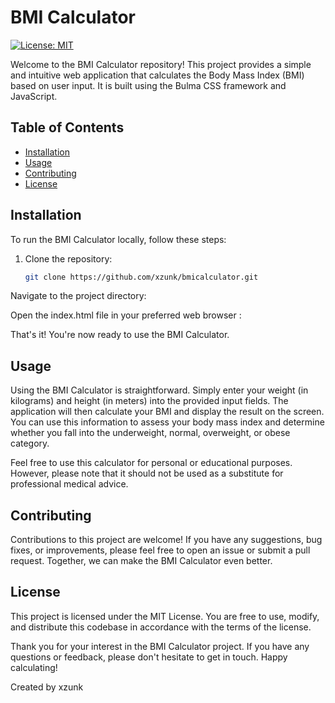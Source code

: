 # BMI Calculator

[![License: MIT](https://img.shields.io/badge/License-MIT-yellow.svg)](https://opensource.org/licenses/MIT)

Welcome to the BMI Calculator repository! This project provides a simple and intuitive web application that calculates the Body Mass Index (BMI) based on user input. It is built using the Bulma CSS framework and JavaScript.

## Table of Contents
- [Installation](#installation)
- [Usage](#usage)
- [Contributing](#contributing)
- [License](#license)

## Installation

To run the BMI Calculator locally, follow these steps:

1. Clone the repository:
   ```bash
   git clone https://github.com/xzunk/bmicalculator.git
Navigate to the project directory:

Open the index.html file in your preferred web browser :

That's it! You're now ready to use the BMI Calculator.

## Usage
Using the BMI Calculator is straightforward. Simply enter your weight (in kilograms) and height (in meters) into the provided input fields. The application will then calculate your BMI and display the result on the screen. You can use this information to assess your body mass index and determine whether you fall into the underweight, normal, overweight, or obese category.

Feel free to use this calculator for personal or educational purposes. However, please note that it should not be used as a substitute for professional medical advice.

## Contributing
Contributions to this project are welcome! If you have any suggestions, bug fixes, or improvements, please feel free to open an issue or submit a pull request. Together, we can make the BMI Calculator even better.

## License
This project is licensed under the MIT License. You are free to use, modify, and distribute this codebase in accordance with the terms of the license.

Thank you for your interest in the BMI Calculator project. If you have any questions or feedback, please don't hesitate to get in touch. Happy calculating!

Created by xzunk
